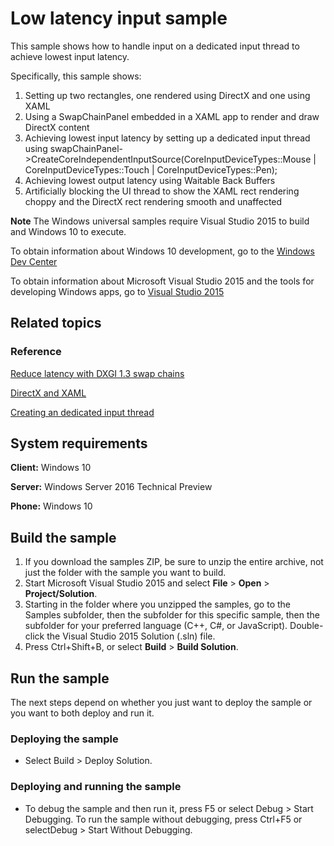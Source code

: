 <!---
  category: CustomUserInteractions
  samplefwlink: http://go.microsoft.com/fwlink/p/?LinkId=620566&clcid=0x409
--->

# Low latency input sample

This sample shows how to handle input on a dedicated input thread to achieve lowest input latency. 

Specifically, this sample shows:

1. Setting up two rectangles, one rendered using DirectX and one using XAML
2. Using a SwapChainPanel embedded in a XAML app to render and draw DirectX content
3. Achieving lowest input latency by setting up a dedicated input thread using swapChainPanel->CreateCoreIndependentInputSource(CoreInputDeviceTypes::Mouse | CoreInputDeviceTypes::Touch | CoreInputDeviceTypes::Pen);
4. Achieving lowest output latency using Waitable Back Buffers
5. Artificially blocking the UI thread to show the XAML rect rendering choppy and the DirectX rect rendering smooth and unaffected

**Note** The Windows universal samples require Visual Studio 2015 to build and Windows 10 to execute.
 
To obtain information about Windows 10 development, go to the [Windows Dev Center](https://dev.windows.com)

To obtain information about Microsoft Visual Studio 2015 and the tools for developing Windows apps, go to [Visual Studio 2015](http://go.microsoft.com/fwlink/?LinkID=532422)

## Related topics

### Reference

[Reduce latency with DXGI 1.3 swap chains](https://msdn.microsoft.com/library/windows/apps/mt210781)

[DirectX and XAML](https://msdn.microsoft.com/en-us/library/windows/apps/hh825871.aspx)

[Creating an dedicated input thread](https://msdn.microsoft.com/en-us/library/windows/apps/windows.ui.xaml.controls.swapchainpanel.createcoreindependentinputsource.aspx)


## System requirements

**Client:** Windows 10

**Server:** Windows Server 2016 Technical Preview

**Phone:**  Windows 10

## Build the sample

1. If you download the samples ZIP, be sure to unzip the entire archive, not just the folder with the sample you want to build. 
2. Start Microsoft Visual Studio 2015 and select **File** \> **Open** \> **Project/Solution**.
3. Starting in the folder where you unzipped the samples, go to the Samples subfolder, then the subfolder for this specific sample, then the subfolder for your preferred language (C++, C#, or JavaScript). Double-click the Visual Studio 2015 Solution (.sln) file.
4. Press Ctrl+Shift+B, or select **Build** \> **Build Solution**.

## Run the sample

The next steps depend on whether you just want to deploy the sample or you want to both deploy and run it.

### Deploying the sample

- Select Build > Deploy Solution. 

### Deploying and running the sample

- To debug the sample and then run it, press F5 or select Debug >  Start Debugging. To run the sample without debugging, press Ctrl+F5 or selectDebug > Start Without Debugging. 
